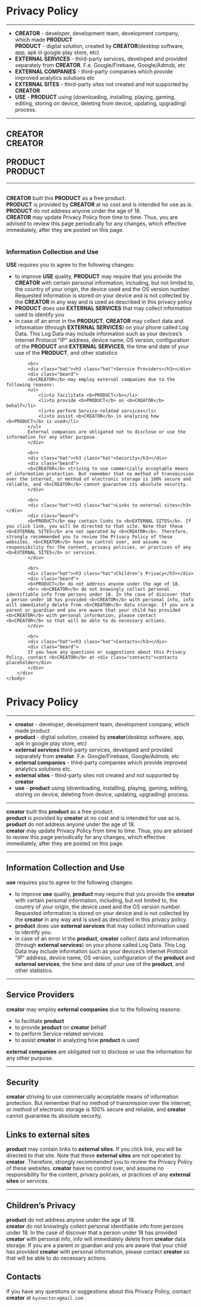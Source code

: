 
<html>
    <head>
        <link rel=stylesheet type="text/css" href="css/style.css">
    </head>
    <body>
        <div class="pp">
            <h1>Privacy Policy</h1>
            <hr>
            <ul>
                <li><b>CREATOR</b> - developer, development team, development company, which made <b>PRODUCT</b></li>
                <b>PRODUCT</b> - digital solution, created by <b>CREATOR</b>(desktop software, app, apk in google play store, etc)</li>
                <li><b>EXTERNAL SERVICES</b> - third-party services, developed and provided separately from <b>CREATOR</b>. F.e. Google/Firebase, Google/Admob, etc</li>
                <li><b>EXTERNAL COMPANIES</b> - third-party companies which provide improved analytics solutions etc</li>
                <li><b>EXTERNAL SITES</b> - third-party sites not created and not supported by <b>CREATOR</b></li>
                <li><b>USE</b> - <b>PRODUCT</b> using (downloading, installing, playing, gaming, editing, storing on device, deleting from device, updating, upgrading) process.</li>
            </ul>
            <hr>
            <h2>
                <b>CREATOR</b> <div class="creator"><b>CREATOR</b></div>
                <br> <b>PRODUCT</b> <div class="product"><b>PRODUCT</b></div>
            </h2>
            <hr>
            <br> <b>CREATOR</b> built this <b>PRODUCT</b> as a free product.
            <br> <b>PRODUCT</b> is provided by <b>CREATOR</b> at no cost and is intended for use as is.
            <br> <b>PRODUCT</b> do not address anyone under the age of 18.
            <br> <b>CREATOR</b> may update Privacy Policy from time to time. Thus, you are advised to review this page periodically for any changes, which effective immediately, after they are posted on this page.
            <br><br>
            <div class="hat"><h3 class="hat">Information Collection and Use</h3></div>
            <!-- <hr> -->
            <div class="beard">
            <b>USE</b> requires you to agree to the following changes:
            <ul>
                <li>to improve <b>USE</b> quality, <b>PRODUCT</b> may require that you provide the <b>CREATOR</b> with certain personal information, including, but not limited to, the country of your origin, the device used and the OS version number. Requested information is stored on your device and is not collected by the <b>CREATOR</b> in any way and is used as described in this privacy policy</li>
                <li><b>PRODUCT</b> does use <b>EXTERNAL SERVICES</b> that may collect information used to identify you</li>
                <li>in case of an error in the <b>PRODUCT</b>, <b>CREATOR</b> may collect data and information (through <b>EXTERNAL SERVICES</b>) on your phone called Log Data. This Log Data may include information such as your devices’s Internet Protocol "IP" address, device name, OS version, configuration of the <b>PRODUCT</b> and <b>EXTERNAL SERVICES</b>, the time and date of your use of the <b>PRODUCT</b>, and other statistics</li>
            </ul>
            </div>
            
            <br>
            <div class="hat"><h3 class="hat">Service Providers</h3></div>
            <div class="beard">
            <b>CREATOR</b> may employ external companies due to the following reasons:
            <ul>
                <li>to facilitate <b>PRODUCT</b></li>
                <li>to provide <b>PRODUCT</b> on <b>CREATOR</b> behalf</li>
                <li>to perform Service-related services</li>
                <li>to assist <b>CREATOR</b> in analyzing how <b>PRODUCT</b> is used</li>
            </ul>
            External companies are obligated not to disclose or use the information for any other purpose.
            </div>
            
            <br>
            <div class="hat"><h3 class="hat">Security</h3></div>
            <div class="beard">
            <b>CREATOR</b> striving to use commercially acceptable means of information protection. But remember that no method of transmission over the internet, or method of electronic storage is 100% secure and reliable, and <b>CREATOR</b> cannot guarantee its absolute security.
            </div>
            
            <br>
            <div class="hat"><h3 class="hat">Links to external sites</h3></div>
            <div class="beard">
            <b>PRODUCT</b> may contain links to <b>EXTERNAL SITES</b>. If you click link, you will be directed to that site. Note that these <b>EXTERNAL SITES</b> are not operated by <b>CREATOR</b>. Therefore, strongly recommended you to review the Privacy Policy of these websites. <b>CREATOR</b> have no control over, and assume no responsibility for the content, privacy policies, or practices of any <b>EXTERNAL SITES</b> or services.
            </div>
            
            <br>
            <div class="hat"><h3 class="hat">Children’s Privacy</h3></div>
            <div class="beard">
            <b>PRODUCT</b> do not address anyone under the age of 18.
            <br> <b>CREATOR</b> do not knowingly collect personal identifiable info from persons under 18. In the case of discover that a person under 18 has provided <b>CREATOR</b> with personal info, info will immediately delete from <b>CREATOR</b> data storage. If you are a parent or guardian and you are aware that your child has provided <b>CREATOR</b> with personal information, please contact <b>CREATOR</b> so that will be able to do necessary actions.
            </div>
            
            <br>
            <div class="hat"><h3 class="hat">Contacts</h3></div>
            <div class="beard">
            If you have any questions or suggestions about this Privacy Policy, contact <b>CREATOR</b> at <div class="contacts">contacts placeholder</div>
            </div>
        </div>
    </body>
</html>

# Privacy Policy #  
***
* **creator** - developer, development team, development company, which made product
* **product** - digital solution, created by **creator**(desktop software, app, apk in google play store, etc)
* **external services**  third-party services, developed and provided separately from **creator**. F.e. Google/Firebase, Google/Admob, etc
* **external companies** - third-party companies which provide improved analytics solutions etc.
* **external sites** - third-party sites not created and not supported by **creator**
* **use** - **product** using (downloading, installing, playing, gaming, editing, storing on device, deleting from device, updating, upgrading) process.
***

**creator** built this **product** as a free product.  
**product** is provided by **creator** at no cost and is intended for use as is.  
**product** do not address anyone under the age of 18.  
**creator** may update Privacy Policy from time to time. Thus, you are advised to review this page periodically for any changes, which effective immediately, after they are posted on this page.

***  
## Information Collection and Use ##  
**use** requires you to agree to the following changes:
 - to improve **use** quality, **product** may require that you provide the **creator** with certain personal information, including, but not limited to, the country of your origin, the device used and the OS version number. Requested information is stored on your device and is not collected by the **creator** in any way and is used as described in this privacy policy.  
 - **product** does use **external services** that may collect information used to identify you.  
 - in case of an error in the **product**, **creator** collect data and information (through **external services**) on your phone called Log Data. This Log Data may include information such as your devices’s Internet Protocol "IP" address, device name, OS version, configuration of the **product** and **external services**, the time and date of your use of the **product**, and other statistics.  
 ***
## Service Providers ##  
**creator** may employ **external companies** due to the following reasons:  
- to facilitate **product**
- to provide **product** on **creator** behalf
- to perform Service-related services
- to assist **creator** in analyzing how **product** is used  

**external companies** are obligated not to disclose or use the information for any other purpose.
***
## Security ##  
**creator** striving to use commercially acceptable means of information protection. But remember that no method of transmission over the internet, or method of electronic storage is 100% secure and reliable, and **creator** cannot guarantee its absolute security.  
## Links to external sites ##  
**product** may contain links to **external sites**. If you click link, you will be directed to that site. Note that these **external sites** are not operated by **creator**. Therefore, strongly recommended you to review the Privacy Policy of these websites. **creator** have no control over, and assume no responsibility for the content, privacy policies, or practices of any **external sites** or services.

***
## Children’s Privacy ##
**product** do not address anyone under the age of 18.  
**creator** do not knowingly collect personal identifiable info from persons under 18. In the case of discover that a person under 18 has provided **creator** with personal info, info will immediately delete from **creator** data storage. If you are a parent or guardian and you are aware that your child has provided **creator** with personal information, please contact **creator** so that will be able to do necessary actions.

## Contacts ##  
If you have any questions or suggestions about this Privacy Policy, contact **creator** at `kyznector☭gmail.com` .